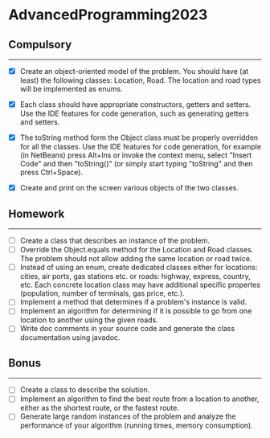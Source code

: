 # AdvancedProgramming2023
## Compulsory

------


- [x] Create an object-oriented model of the problem. You should have (at least) the following classes: Location, Road.
  The location and road types will be implemented as enums.
- [x] Each class should have appropriate constructors, getters and setters.
  Use the IDE features for code generation, such as generating getters and setters.
- [x] The toString method form the Object class must be properly overridden for all the classes.
  Use the IDE features for code generation, for example (in NetBeans) press Alt+Ins or invoke the context menu, select "Insert Code" and then "toString()" (or simply start typing "toString" and then press Ctrl+Space).
- [x] Create and print on the screen various objects of the two classes.



## Homework

------  
- [ ] Create a class that describes an instance of the problem.
- [ ] Override the Object.equals method for the Location and Road classes. The problem should not allow adding the same location or road twice.
- [ ] Instead of using an enum, create dedicated classes either for locations: cities, air ports, gas stations etc. or roads: highway, express, country, etc. Each concrete location class may have additional specific propertes (population, number of terminals, gas price, etc.).
- [ ] Implement a method that determines if a problem's instance is valid.
- [ ] Implement an algorithm for determining if it is possible to go from one location to another using the given roads.
- [ ] Write doc comments in your source code and generate the class documentation using javadoc.

## Bonus

------  
- [ ] Create a class to describe the solution.
- [ ] Implement an algorithm to find the best route from a location to another, either as the shortest route, or the fastest route.
- [ ] Generate large random instances of the problem and analyze the performance of your algorithm (running times, memory consumption).